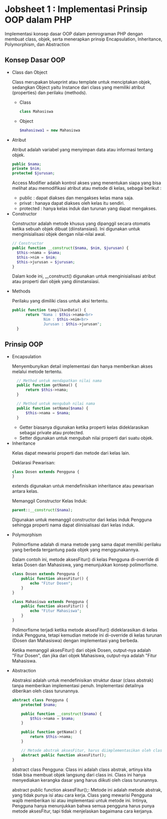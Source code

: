 <h1> Jobsheet 1 : Implementasi Prinsip OOP dalam PHP</h1>
<p> Implementasi konsep dasar OOP dalam pemrograman PHP dengan membuat class, objek, serta menerapkan prinsip Encapsulation, Inheritance, Polymorphism, dan Abstraction</p>
<h2>Konsep Dasar OOP</h2>
<ul>
  <li>Class dan Object</li>
  <p>Class merupakan blueprint atau template untuk menciptakan objek, sedangkan Object yaitu Instance dari class yang memiliki atribut  (properties) dan perilaku
(methods).</p>
  <ul>
  <li>Class</li>
    
  ```php
  class Mahasiswa 
  ```

  <li>Object</li>
  
```php
$mahasiswa1 = new Mahasiswa
```
  </ul>
  
  <li>Atribut</li>
  <p>Atribut adalah variabel yang menyimpan data atau informasi tentang objek.</p>
  
  ```php
  public $nama;
  private $nim;
  protected $jurusan;
 ```
Access Modifier adalah kontrol akses yang menentukan siapa yang bisa melihat atau memodifikasi atribut atau metode di kelas, sebagai berikut :
<ul>
  <li>public : dapat diakses dan mengakses kelas mana saja.</li>
  <li>privat : hanaya dapat diakses oleh kelas itu sendiri.</li>
  <li>protected : hanya kelas induk dan turunan yang dapat mengakses.</li>
</ul>
  <li>Constructor</li>
  <p>Constructor adalah metode khusus yang dipanggil secara otomatis ketika sebuah objek dibuat (diinstansiasi). Ini digunakan untuk menginisialisasi objek dengan nilai-nilai awal.</p>

  ```php
// Constructor
public function __construct($nama, $nim, $jurusan) {
    $this->nama = $nama;
    $this->nim = $nim;
    $this->jurusan = $jurusan;
}
```
<p>Dalam kode ini, __construct() digunakan untuk menginisialisasi atribut atau properti dari objek yang diinstansiasi.</p>
  <li>Methods</li>
  <p>Perilaku yang dimiliki class untuk aksi tertentu.</p>

  ```php
public function tampilkanData() {
        return "Nama : $this->nama<br> 
                Nim : $this->nim<br> 
                Jurusan : $this->jurusan";
    }
```
</ul>
<h2>Prinsip OOP</h2>
<ul>
  <li>Encapsulation</li>
<p>Menyembunyikan detail implementasi dan hanya memberikan
akses melalui metode tertentu.</p>
  
  ```php
    // Method untuk mendapatkan nilai nama
    public function getNama() {
        return $this->nama;
    }

    // Method untuk mengubah nilai nama
    public function setNama($nama) {
        $this->nama = $nama;
    }
```
<ul>
  <li>Getter biasanya digunakan ketika properti kelas dideklarasikan sebagai private atau protected.</li>
  <li>Setter digunakan untuk mengubah nilai properti dari suatu objek.</li>
</ul>
<li>Inheritance</li>
<p>Kelas dapat mewarisi properti dan metode dari kelas lain. </p>
Deklarasi Pewarisan:

```php
class Dosen extends Pengguna {
}

```
<p>extends digunakan untuk mendefinisikan inheritance atau pewarisan antara kelas. </p>
Memanggil Constructor Kelas Induk:

```php
parent::__construct($nama);

```
<p>Digunakan untuk memanggil constructor dari kelas induk Pengguna sehingga properti nama dapat diinisialisasi dari kelas induk.</p>
<li>Polymorphism</li>
<p>Polimorfisme adalah di mana metode yang sama dapat memiliki perilaku yang berbeda tergantung pada objek yang menggunakannya.</p>
Dalam contoh ini, metode aksesFitur() di kelas Pengguna di-override di kelas Dosen dan Mahasiswa, yang menunjukkan konsep polimorfisme.

```php
class Dosen extends Pengguna {
    public function aksesFitur() {
        echo "Fitur Dosen";
    }
}

class Mahasiswa extends Pengguna {
    public function aksesFitur() {
        echo "Fitur Mahasiswa";
    }
}

```
<p>Polimorfisme terjadi ketika metode aksesFitur() dideklarasikan di kelas induk Pengguna, tetapi kemudian metode ini di-override di kelas turunan (Dosen dan Mahasiswa) dengan implementasi yang berbeda.</p>
<p>Ketika memanggil aksesFitur() dari objek Dosen, output-nya adalah "Fitur Dosen", dan jika dari objek Mahasiswa, output-nya adalah "Fitur Mahasiswa.</p>
<li>Abstraction</li>
<p>Abstraksi adalah untuk mendefinisikan struktur dasar (class abstrak) tanpa memberikan implementasi penuh. Implementasi detailnya diberikan oleh class turunannya.

```php
abstract class Pengguna {
    protected $nama;

    public function __construct($nama) {
        $this->nama = $nama;
    }

    public function getNama() {
        return $this->nama;
    }

    // Metode abstrak aksesFitur, harus diimplementasikan oleh class turunan
    abstract public function aksesFitur();
}

```
<p>abstract class Pengguna: Class ini adalah class abstrak, artinya kita tidak bisa membuat objek langsung dari class ini. Class ini hanya menyediakan kerangka dasar yang harus diikuti oleh class turunannya.</p>
<p>abstract public function aksesFitur();: Metode ini adalah metode abstrak, yang tidak punya isi atau cara kerja. Class yang mewarisi Pengguna wajib memberikan isi atau implementasi untuk metode ini. Intinya, Pengguna hanya menunjukkan bahwa semua pengguna harus punya metode aksesFitur, tapi tidak menjelaskan bagaimana cara kerjanya.</p>
</ul>
</ul>
